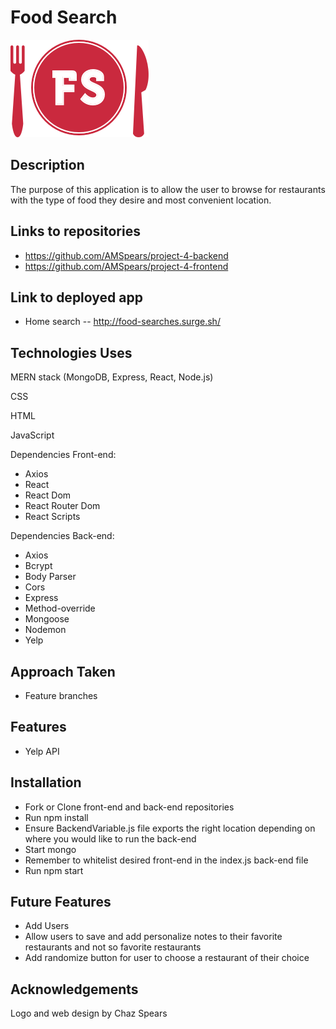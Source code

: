 # Food Search

![picture](Img/FS-logo.png)

## Description

The purpose of this application is to allow the user to browse for restaurants with the type of food they desire and most convenient location.

## Links to repositories

* https://github.com/AMSpears/project-4-backend
* https://github.com/AMSpears/project-4-frontend

## Link to deployed app

* Home search -- http://food-searches.surge.sh/

## Technologies Uses

MERN stack (MongoDB, Express, React, Node.js)

CSS

HTML

JavaScript

Dependencies Front-end:

* Axios
* React
* React Dom
* React Router Dom
* React Scripts

Dependencies Back-end:

* Axios
* Bcrypt
* Body Parser
* Cors
* Express
* Method-override
* Mongoose
* Nodemon
* Yelp

## Approach Taken

* Feature branches

## Features

* Yelp API

## Installation

* Fork or Clone front-end and back-end repositories
* Run npm install
* Ensure BackendVariable.js file exports the right location depending on where you would like to run the back-end
* Start mongo
* Remember to whitelist desired front-end in the index.js back-end file
* Run npm start

## Future Features

* Add Users
* Allow users to save and add personalize notes to their favorite restaurants and not so favorite restaurants
* Add randomize button for user to choose a restaurant of their choice

## Acknowledgements

Logo and web design by Chaz Spears

